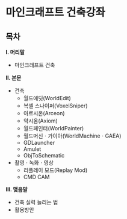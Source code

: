 # 마인크래프트 건축강좌

## 목차

**I. 머리말**
  - 마인크래프트 건축

**II. 본문**
  - 건축
    - 월드에딧(WorldEdit)
    - 복셀 스나이퍼(VoxelSniper)
    - 아르시온(Arceon)
    - 악시옴(Axiom)
    - 월드페인터(WorldPainter)
    - 월드머신ㆍ가이아(WorldMachineㆍGAEA)
    - GDLauncher
    - Amulet
    - ObjToSchematic
  - 촬영ㆍ녹화ㆍ영상
    - 리플레이 모드(Replay Mod)
    - CMD CAM

**III. 맺음말**
  - 건축 실력 늘리는 법
  - 활용방안
